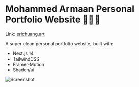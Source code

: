 # Mohammed Armaan Personal Portfolio Website 🧑🏻‍💻

Link: [erichuang.art](https://erichuang.art)

A super clean personal portfolio website, built with:

- Next.js 14
- TailwindCSS
- Framer-Motion
- Shadcn/ui

![Screenshot](./screenshot.png)
